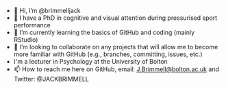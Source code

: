 - 👋 Hi, I’m @brimmelljack
- 👀 I have a PhD in cognitive and visual attention during pressurised sport performance
- 🌱 I’m currently learning the basics of GitHub and coding (mainly RStudio)
- 💞️ I’m looking to collaborate on any projects that will allow me to become more familiar with GitHub (e.g., branches, committing, issues, etc.)
- I'm a lecturer in Psychology at the University of Bolton
- 📫 How to reach me here on GitHub, email: J.Brimmell@bolton.ac.uk and Twitter: @JACKBRIMMELL

<!---
brimmelljack/brimmelljack is a ✨ special ✨ repository because its `README.md` (this file) appears on your GitHub profile.
You can click the Preview link to take a look at your changes.
--->
